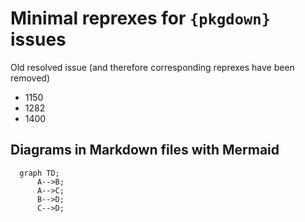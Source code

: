
# Minimal reprexes for `{pkgdown}` issues

Old resolved issue (and therefore corresponding reprexes have been
removed)

- 1150
- 1282
- 1400

## Diagrams in Markdown files with Mermaid

``` mermaid
  graph TD;
      A-->B;
      A-->C;
      B-->D;
      C-->D;
```
